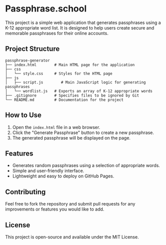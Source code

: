# Passphrase.school

This project is a simple web application that generates passphrases using a K-12 appropriate word list. It is designed to help users create secure and memorable passphrases for their online accounts.

## Project Structure

```
passphrase-generator
├── index.html        # Main HTML page for the application
├── css
│   └── style.css     # Styles for the HTML page
├── js
│   ├── script.js        # Main JavaScript logic for generating passphrases
│   └── wordlist.js   # Exports an array of K-12 appropriate words
├── .gitignore        # Specifies files to be ignored by Git
└── README.md         # Documentation for the project
```

## How to Use

1. Open the `index.html` file in a web browser.
2. Click the "Generate Passphrase" button to create a new passphrase.
3. The generated passphrase will be displayed on the page.

## Features

- Generates random passphrases using a selection of appropriate words.
- Simple and user-friendly interface.
- Lightweight and easy to deploy on GitHub Pages.

## Contributing

Feel free to fork the repository and submit pull requests for any improvements or features you would like to add.

## License

This project is open-source and available under the MIT License.
